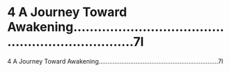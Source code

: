 # 4 A Journey Toward Awakening....................................................................7l

4 A Journey Toward Awakening....................................................................7l